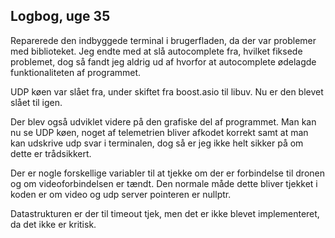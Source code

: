 ## Logbog, uge 35

Reparerede den indbyggede terminal i brugerfladen, da der var problemer med biblioteket. Jeg endte med at slå autocomplete fra, hvilket fiksede problemet, dog så fandt jeg aldrig ud af hvorfor at autocomplete ødelagde funktionaliteten af programmet. 

UDP køen var slået fra, under skiftet fra boost.asio til libuv. Nu er den blevet slået til igen.

Der blev også udviklet videre på den grafiske del af programmet. Man kan nu se UDP køen, noget af telemetrien bliver afkodet korrekt samt at man kan udskrive udp svar i terminalen, dog så er jeg ikke helt sikker på om dette er trådsikkert.

Der er nogle forskellige variabler til at tjekke om der er forbindelse til dronen og om videoforbindelsen er tændt. Den normale måde dette bliver tjekket i koden er om video og udp server pointeren er nullptr. 

Datastrukturen er der til timeout tjek, men det er ikke blevet implementeret, da det ikke er kritisk.

